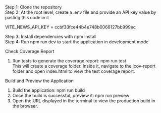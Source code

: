 
Step 1: Clone the repository  
Step 2: At the root level, create a .env file and provide an API key value by pasting this code in it

VITE_NEWS_API_KEY = ccbf33fce44b4e748b0066127bb999ec

Step 3: Install dependencies with npm install  
Step 4: Run npm run dev to start the application in development mode 


Check Coverage Report  
1. Run tests to generate the coverage report: npm run test  
   This will create a coverage folder. Inside it, navigate to the lcov-report folder and open index.html to view the test coverage report.

Build and Preview the Application  
1. Build the application: npm run build  
2. Once the build is successful, preview it: npm run preview  
3. Open the URL displayed in the terminal to view the production build in the browser.

